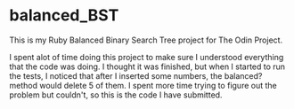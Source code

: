 # balanced_BST
This is my Ruby Balanced Binary Search Tree project for The Odin Project.

I spent alot of time doing this project to make sure I understood everything that
the code was doing.
I thought it was finished, but when I started to run the tests, I noticed that
after I inserted some numbers, the balanced? method would delete 5 of them.
I spent more time trying to figure out the problem but couldn't, so this is the 
code I have submitted.